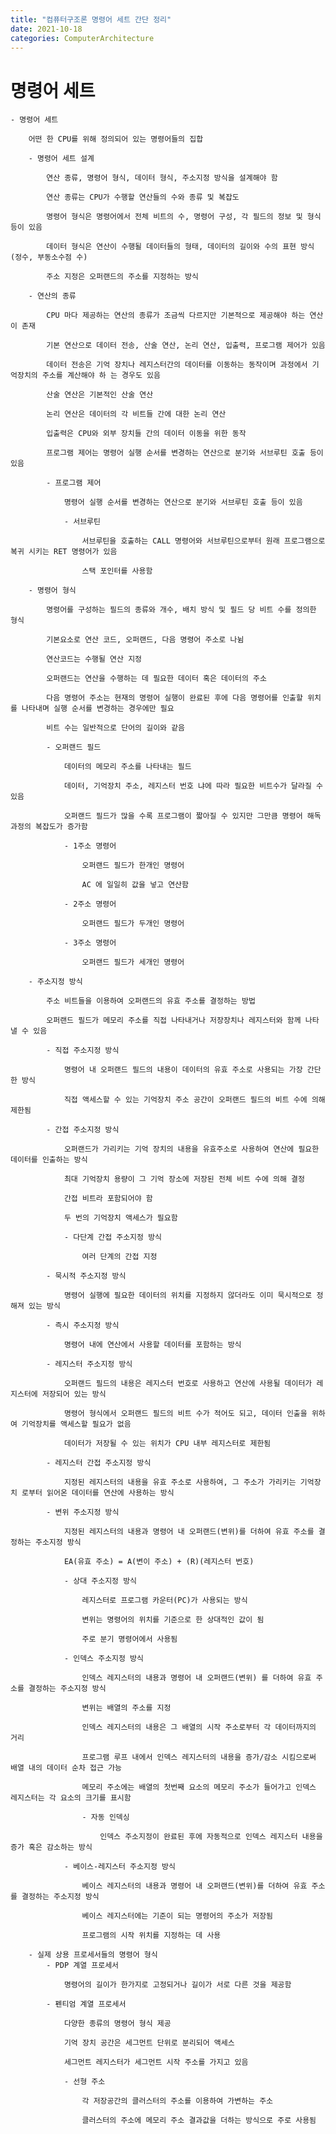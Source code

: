 ```yaml
---
title: "컴퓨터구조론 명령어 세트 간단 정리"
date: 2021-10-18
categories: ComputerArchitecture
---
```


# 명령어 세트

    - 명령어 세트

        어떤 한 CPU를 위해 정의되어 있는 명령어들의 집합

        - 명령어 세트 설계

            연산 종류, 명령어 형식, 데이터 형식, 주소지정 방식을 설계해야 함

            연산 종류는 CPU가 수행할 연산들의 수와 종류 및 복잡도

            명령어 형식은 명령어에서 전체 비트의 수, 명령어 구성, 각 필드의 정보 및 형식 등이 있음

            데이터 형식은 연산이 수행될 데이터들의 형태, 데이터의 길이와 수의 표현 방식(정수, 부동소수점 수)

            주소 지정은 오퍼랜드의 주소를 지정하는 방식

        - 연산의 종류

            CPU 마다 제공하는 연산의 종류가 조금씩 다르지만 기본적으로 제공해야 하는 연산이 존재

            기본 연산으로 데이터 전송, 산술 연산, 논리 연산, 입출력, 프로그램 제어가 있음

            데이터 전송은 기억 장치나 레지스터간의 데이터를 이동하는 동작이며 과정에서 기억장치의 주소를 계산해야 하 는 경우도 있음

            산술 연산은 기본적인 산술 연산

            논리 연산은 데이터의 각 비트들 간에 대한 논리 연산

            입출력은 CPU와 외부 장치들 간의 데이터 이동을 위한 동작

            프로그램 제어는 명령어 실행 순서를 변경하는 연산으로 분기와 서브루틴 호출 등이 있음

            - 프로그램 제어

                명령어 실행 순서를 변경하는 연산으로 분기와 서브루틴 호출 등이 있음

                - 서브루틴

                    서브루틴을 호출하는 CALL 명령어와 서브루틴으로부터 원래 프로그램으로 복귀 시키는 RET 명령어가 있음

                    스택 포인터를 사용함

        - 명령어 형식

            명령어를 구성하는 필드의 종류와 개수, 배치 방식 및 필드 당 비트 수를 정의한 형식

            기본요소로 연산 코드, 오퍼랜드, 다음 명령어 주소로 나뉨

            연산코드는 수행될 연산 지정

            오퍼랜드는 연산을 수행하는 데 필요한 데이터 혹은 데이터의 주소

            다음 명령어 주소는 현재의 명령어 실행이 완료된 후에 다음 명령어를 인출할 위치를 나타내며 실행 순서를 변경하는 경우에만 필요

            비트 수는 일반적으로 단어의 길이와 같음

            - 오퍼랜드 필드

                데이터의 메모리 주소를 나타내는 필드

                데이터, 기억장치 주소, 레지스터 번호 냐에 따라 필요한 비트수가 달라질 수 있음

                오퍼랜드 필드가 많을 수록 프로그램이 짧아질 수 있지만 그만큼 명령어 해독 과정의 복잡도가 증가함

                - 1주소 명령어

                    오퍼랜드 필드가 한개인 명령어

                    AC 에 일일히 값을 넣고 연산함

                - 2주소 명령어

                    오퍼랜드 필드가 두개인 명령어

                - 3주소 명령어

                    오퍼랜드 필드가 세개인 명령어

        - 주소지정 방식

            주소 비트들을 이용하여 오퍼랜드의 유효 주소를 결정하는 방법

            오퍼랜드 필드가 메모리 주소를 직접 나타내거나 저장장치나 레지스터와 함께 나타낼 수 있음

            - 직접 주소지정 방식

                명령어 내 오퍼랜드 필드의 내용이 데이터의 유효 주소로 사용되는 가장 간단한 방식

                직접 액세스할 수 있는 기억장치 주소 공간이 오퍼랜드 필드의 비트 수에 의해 제한됨

            - 간접 주소지정 방식

                오퍼랜드가 가리키는 기억 장치의 내용을 유효주소로 사용하여 연산에 필요한 데이터를 인출하는 방식

                최대 기억장치 용량이 그 기억 장소에 저장된 전체 비트 수에 의해 결정

                간접 비트라 포함되어야 함

                두 번의 기억장치 액세스가 필요함

                - 다단계 간접 주소지정 방식

                    여러 단계의 간접 지정

            - 묵시적 주소지정 방식

                명령어 실행에 필요한 데이터의 위치를 지정하지 않더라도 이미 묵시적으로 정해져 있는 방식

            - 즉시 주소지정 방식

                명령어 내에 연산에서 사용할 데이터를 포함하는 방식

            - 레지스터 주소지정 방식

                오퍼랜드 필드의 내용은 레지스터 번호로 사용하고 연산에 사용될 데이터가 레지스터에 저장되어 있는 방식

                명령어 형식에서 오퍼랜드 필드의 비트 수가 적어도 되고, 데이터 인출을 위하여 기억장치를 액세스할 필요가 없음

                데이터가 저장될 수 있는 위치가 CPU 내부 레지스터로 제한됨

            - 레지스터 간접 주소지정 방식

                지정된 레지스터의 내용을 유효 주소로 사용하여, 그 주소가 가리키는 기억장치 로부터 읽어온 데이터를 연산에 사용하는 방식

            - 변위 주소지정 방식

                지정된 레지스터의 내용과 명령어 내 오퍼랜드(변위)를 더하여 유효 주소를 결정하는 주소지정 방식

                EA(유효 주소) = A(변이 주소) + (R)(레지스터 번호)

                - 상대 주소지정 방식

                    레지스터로 프로그램 카운터(PC)가 사용되는 방식

                    변위는 명령어의 위치를 기준으로 한 상대적인 값이 됨

                    주로 분기 명령어에서 사용됨

                - 인덱스 주소지정 방식

                    인덱스 레지스터의 내용과 명령어 내 오퍼랜드(변위) 를 더하여 유효 주소를 결정하는 주소지정 방식

                    변위는 배열의 주소를 지정

                    인덱스 레지스터의 내용은 그 배열의 시작 주소로부터 각 데이터까지의 거리

                    프로그램 루프 내에서 인덱스 레지스터의 내용을 증가/감소 시킴으로써 배열 내의 데이터 순차 접근 가능

                    메모리 주소에는 배열의 첫번째 요소의 메모리 주소가 들어가고 인덱스 레지스터는 각 요소의 크기를 표시함

                    - 자동 인덱싱

                        인덱스 주소지정이 완료된 후에 자동적으로 인덱스 레지스터 내용을 증가 혹은 감소하는 방식

                - 베이스-레지스터 주소지정 방식

                    베이스 레지스터의 내용과 명령어 내 오퍼랜드(변위)를 더하여 유효 주소를 결정하는 주소지정 방식

                    베이스 레지스터에는 기준이 되는 명령어의 주소가 저장됨

                    프로그램의 시작 위치를 지정하는 데 사용

        - 실제 상용 프로세서들의 명령어 형식
            - PDP 계열 프로세서

                명령어의 길이가 한가지로 고정되거나 길이가 서로 다른 것을 제공함

            - 펜티엄 계열 프로세서

                다양한 종류의 명령어 형식 제공

                기억 장치 공간은 세그먼트 단위로 분리되어 액세스

                세그먼트 레지스터가 세그먼트 시작 주소를 가지고 있음

                - 선형 주소

                    각 저장공간의 클러스터의 주소를 이용하여 가변하는 주소

                    클러스터의 주소에 메모리 주소 결과값을 더하는 방식으로 주로 사용됨
